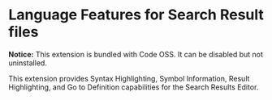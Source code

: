 # Language Features for Search Result files

**Notice:** This extension is bundled with Code OSS. It can be disabled but not uninstalled.

This extension provides Syntax Highlighting, Symbol Information, Result Highlighting, and Go to Definition capabilities for the Search Results Editor.
